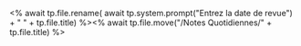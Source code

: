 <% await tp.file.rename( await tp.system.prompt("Entrez la date de revue") + " " + tp.file.title) %><% await tp.file.move("/Notes Quotidiennes/" + tp.file.title) %>